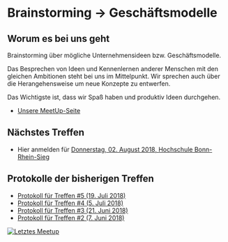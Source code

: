 # Brainstorming -> Geschäftsmodelle

## Worum es bei uns geht
Brainstorming über mögliche Unternehmensideen bzw. Geschäftsmodelle.

Das Besprechen von Ideen und Kennenlernen anderer Menschen mit den gleichen Ambitionen steht bei uns im Mittelpunkt. Wir sprechen auch über die Herangehensweise um neue Konzepte zu entwerfen.

Das Wichtigste ist, dass wir Spaß haben und produktiv Ideen durchgehen.

* [Unsere MeetUp-Seite](https://www.meetup.com/de-DE/Brainstorming-Unternehmensgrundung/)

## Nächstes Treffen

* Hier anmelden für [Donnerstag, 02. August 2018, Hochschule Bonn-Rhein-Sieg](https://www.meetup.com/de-DE/Brainstorming-Unternehmensgrundung/events/gzqvvpyxlbdb/)

<!--

### Gruppenaufgaben
Wir haben für dieses Treffen eine Gruppenaufgaben definiert, die auch bitte jeder neue Teilnehmer vorbereiten sollte um so gleich mit einsteigen zu können.

* Ein Problem Deiner Wahl vorbereiten (z.B. von [openIDEO](https://www.openideo.com)) um es beim nächsten Mal zu diskutieren

-->

## Protokolle der bisherigen Treffen

* [Protokoll für Treffen #5 (19. Juli 2018)](protocol/meeting-05.md)
* [Protokoll für Treffen #4 (5. Juli 2018)](protocol/meeting-04.md)
* [Protokoll für Treffen #3 (21. Juni 2018)](protocol/meeting-03.md)
* [Protokoll für Treffen #2 (7. Juni 2018)](protocol/meeting-02.md)


[![Letztes Meetup](https://i.ytimg.com/vi/ycdD9ZUBbWY/hqdefault.jpg)](https://youtu.be/ycdD9ZUBbWY)
